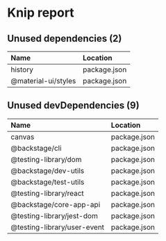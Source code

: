 # Knip report

## Unused dependencies (2)

| Name                | Location     |
|:--------------------|:-------------|
| history             | package.json |
| @material-ui/styles | package.json |

## Unused devDependencies (9)

| Name                        | Location     |
|:----------------------------|:-------------|
| canvas                      | package.json |
| @backstage/cli              | package.json |
| @testing-library/dom        | package.json |
| @backstage/dev-utils        | package.json |
| @backstage/test-utils       | package.json |
| @testing-library/react      | package.json |
| @backstage/core-app-api     | package.json |
| @testing-library/jest-dom   | package.json |
| @testing-library/user-event | package.json |

